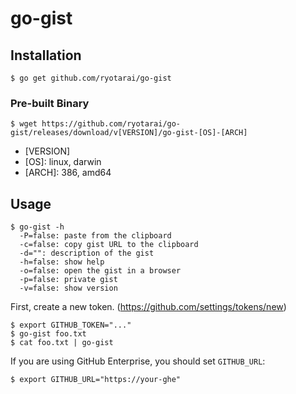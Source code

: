# go-gist
## Installation
```
$ go get github.com/ryotarai/go-gist
```

### Pre-built Binary
```
$ wget https://github.com/ryotarai/go-gist/releases/download/v[VERSION]/go-gist-[OS]-[ARCH]
```

* [VERSION]
* [OS]: linux, darwin
* [ARCH]: 386, amd64

## Usage
```
$ go-gist -h
  -P=false: paste from the clipboard
  -c=false: copy gist URL to the clipboard
  -d="": description of the gist
  -h=false: show help
  -o=false: open the gist in a browser
  -p=false: private gist
  -v=false: show version
```

First, create a new token. (https://github.com/settings/tokens/new)

```
$ export GITHUB_TOKEN="..."
$ go-gist foo.txt
$ cat foo.txt | go-gist
```

If you are using GitHub Enterprise, you should set `GITHUB_URL`:

```
$ export GITHUB_URL="https://your-ghe"
```


